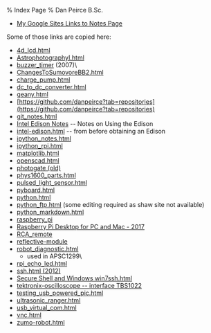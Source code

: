 % Index Page
% Dan Peirce B.Sc.

<!---
use pandoc -s -t html5 -c pandocbd.css index.md -o index.html
-->

* [My Google Sites Links to Notes Page](https://sites.google.com/site/danpeircenotes/)

Some of those links are copied here:

-   [4d\_lcd.html](https://danpeirce.github.io/4d_lcd.html)
-   [AstrophotographyI.html](https://danpeirce.github.io/ASTR1100/AstrophotographyI.html)
-   [buzzer\_timer](https://danpeirce.github.io/buzzer_timer/index.html)
    (2007)\
-   [ChangesToSumovoreBB2.html](https://danpeirce.github.io/sumovore/ChangesToSumovoreBB2.html)
-   [charge\_pump.html](https://danpeirce.github.io/charge_pump.html)
-   [dc\_to\_dc\_converter.html](https://danpeirce.github.io/dc_to_dc_converter.html)
-   [geany.html](https://danpeirce.github.io/geany.html)
-   [https://github.com/danpeirce?tab=repositories](https://github.com/danpeirce?tab=repositories)
-   [git\_notes.html](https://danpeirce.github.io/git_notes.html)
-   [Intel Edison
    Notes](https://drive.google.com/file/d/0B_zZrPaAgSx5VHBqZnJLZGpqUzA/view?usp=sharing)
    -- Notes on Using the Edison
-   [intel-edison.html](https://danpeirce.github.io/intel-edison.html)
    -- from before obtaining an Edison 
-   [ipython\_notes.html](https://danpeirce.github.io/ipython_notes.html)
-   [ipython\_rpi.html](https://danpeirce.github.io/ipython_rpi.html)
-   [matplotlib.html](https://danpeirce.github.io/matplotlib.html)
-   [openscad.html](https://danpeirce.github.io/openscad.html)
-   [photogate (old)](https://danpeirce.github.io/photogate/)
-   [phys1600\_parts.html](https://danpeirce.github.io/phys1600_parts.html)
-   [pulsed\_light\_sensor.html](https://danpeirce.github.io/pulsed_light_sensor.html)
-   [pyboard.html](https://danpeirce.github.io/pyboard.html)
-   [python.html](https://danpeirce.github.io/python.html)
-   [python\_ftp.html](https://danpeirce.github.io/python_ftp.html)
    (some editing required as shaw site not available)
-   [python\_markdown.html](https://danpeirce.github.io/python_markdown.html)
-   [raspberry\_pi](https://danpeirce.github.io/raspberry_pi)
-   [Raspberry Pi Desktop for PC and Mac - 2017](https://danpeirce.github.io/2017/Raspberry/RPi-PC-desktop.html)
-   [RCA\_remote](https://danpeirce.github.io/RCA_remote)
-   [reflective-module](https://github.com/danpeirce/reflective-module)
-   [robot\_diagnostic.html](https://danpeirce.github.io/2010/robot_diagnostic.html)
    - used in APSC1299\
-   [rpi\_echo\_led.html](https://danpeirce.github.io/rpi_echo_led.html)
-   [ssh.html (2012)](https://danpeirce.github.io/ssh.html)
-   [Secure Shell and Windows
    win7ssh.html](https://danpeirce.github.io/win7ssh.html)
-   [tektronix-oscilloscope -- interface
    TBS1022](https://github.com/danpeirce/tektronix-oscilloscope)
-   [testing\_usb\_powered\_pic.html](https://danpeirce.github.io/testing_usb_powered_pic.html)
-   [ultrasonic\_ranger.html](https://danpeirce.github.io/ultrasonic_ranger.html)
-   [usb\_virtual\_com.html](https://danpeirce.github.io/usb_virtual_com.html)
-   [vnc.html](https://danpeirce.github.io/vnc.html)
-   [zumo-robot.html](https://danpeirce.github.io/zumo-robot.html)



